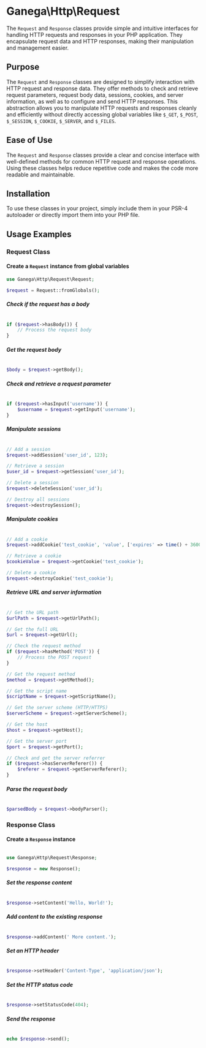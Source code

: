 # Ganega\Http\Request

The `Request` and `Response` classes provide simple and intuitive interfaces for handling HTTP requests and responses in your PHP application. They encapsulate request data and HTTP responses, making their manipulation and management easier.

## Purpose

The `Request` and `Response` classes are designed to simplify interaction with HTTP request and response data. They offer methods to check and retrieve request parameters, request body data, sessions, cookies, and server information, as well as to configure and send HTTP responses. This abstraction allows you to manipulate HTTP requests and responses cleanly and efficiently without directly accessing global variables like `$_GET`, `$_POST`, `$_SESSION`, `$_COOKIE`, `$_SERVER`, and `$_FILES`.

## Ease of Use

The `Request` and `Response` classes provide a clear and concise interface with well-defined methods for common HTTP request and response operations. Using these classes helps reduce repetitive code and makes the code more readable and maintainable.

## Installation

To use these classes in your project, simply include them in your PSR-4 autoloader or directly import them into your PHP file.

## Usage Examples

### Request Class

#### Create a `Request` instance from global variables

```php
use Ganega\Http\Request\Request;

$request = Request::fromGlobals();

```

##### Check if the request has a body

```php

if ($request->hasBody()) {
    // Process the request body
}

```

##### Get the request body

```php

$body = $request->getBody();

```

##### Check and retrieve a request parameter

```php

if ($request->hasInput('username')) {
    $username = $request->getInput('username');
}

```

##### Manipulate sessions

```php

// Add a session
$request->addSession('user_id', 123);

// Retrieve a session
$user_id = $request->getSession('user_id');

// Delete a session
$request->deleteSession('user_id');

// Destroy all sessions
$request->destroySession();

```

##### Manipulate cookies

```php

// Add a cookie
$request->addCookie('test_cookie', 'value', ['expires' => time() + 3600]);

// Retrieve a cookie
$cookieValue = $request->getCookie('test_cookie');

// Delete a cookie
$request->destroyCookie('test_cookie');

```

##### Retrieve URL and server information

```php

// Get the URL path
$urlPath = $request->getUrlPath();

// Get the full URL
$url = $request->getUrl();

// Check the request method
if ($request->hasMethod('POST')) {
    // Process the POST request
}

// Get the request method
$method = $request->getMethod();

// Get the script name
$scriptName = $request->getScriptName();

// Get the server scheme (HTTP/HTTPS)
$serverScheme = $request->getServerScheme();

// Get the host
$host = $request->getHost();

// Get the server port
$port = $request->getPort();

// Check and get the server referrer
if ($request->hasServerReferer()) {
    $referer = $request->getServerReferer();
}

```

##### Parse the request body

```php

$parsedBody = $request->bodyParser();

```

### Response Class

#### Create a `Response` instance

```php

use Ganega\Http\Request\Response;

$response = new Response();

```

##### Set the response content

```php

$response->setContent('Hello, World!');

```

##### Add content to the existing response

```php

$response->addContent(' More content.');

```

##### Set an HTTP header

```php

$response->setHeader('Content-Type', 'application/json');

```

##### Set the HTTP status code

```php

$response->setStatusCode(404);

```

##### Send the response

```php

echo $response->send();

```